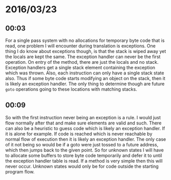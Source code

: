 # 2016/03/23

## 00:03

For a single pass system with no allocations for temporary byte code that is
read, one problem I will encounter during translation is exceptions. One thing
I do know about exceptions though, is that the stack is wiped away yet the
locals are kept the same. The exception handler can never be the first
operation. On entry of the method, there are just the locals and no stack.
Exception handlers get a single stack element containing the exception which
was thrown. Also, each instruction can only have a single stack state also.
Thus if some byte code starts modifying an object on the stack, then it is
likely an exception handler. The only thing to determine though are future
`goto` operations going to these locations with matching stacks.

## 00:09

So with the first instruction never being an exception is a rule. I would
just flow normally after that and make sure elements are valid and such. There
can also be a heuristic to guess code which is likely an exception handler.
If it is alone for example. If code is reached which is never reachable by
normal flow of execution then it is likely an exception handler. The only
case of it not being so would be if a goto were just tossed to a future
address, which then jumps back to the given point. So for unknown states I
will have to allocate some buffers to store byte code temporarily and defer it
to until the exception handler table is read. If a method is very simple then
this will never occur. Unknown states would only be for code outside the
starting program flow.

